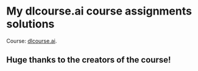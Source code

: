 ﻿# My dlcourse.ai course assignments solutions

Course: [dlcourse.ai](http://dlcourse.ai).

## Huge thanks to the creators of the course!


